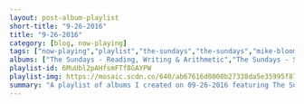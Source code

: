 ```yaml
---
layout: post-album-playlist
short-title: "9-26-2016"
title: "9-26-2016"
category: [blog, now-playing]
tags: ["now-playing","playlist","the-sundays","the-sundays","mike-bloomfield","wilco","dr.-john","various-artists","various-artists"]
albums: ["The Sundays - Reading, Writing & Arithmetic","The Sundays - Static & Silence","Mike Bloomfield - It's Not Killing Me","Wilco - Schmilco","Dr. John - Swamp Blues","Various Artists - Messenger of the Gods: The Singles Collection","Various Artists - Jack White Acoustic Recordings 1998 - 2016"]
playlist-id: 6MuUbl2pAHfsmFTf8GAYPW
playlist-img: https://mosaic.scdn.co/640/ab67616d0000b27338da5e35995f87970138b663ab67616d0000b2736a261d891c84d94f04fa75d4ab67616d0000b2737455f0529e9a0cc371da902eab67616d0000b2739fccb54ee606cae5f172c5fe
summary: "A playlist of albums I created on 09-26-2016 featuring The Sundays, The Sundays, Mike Bloomfield, Wilco, Dr. John, Various Artists, and Various Artists"
---
```

